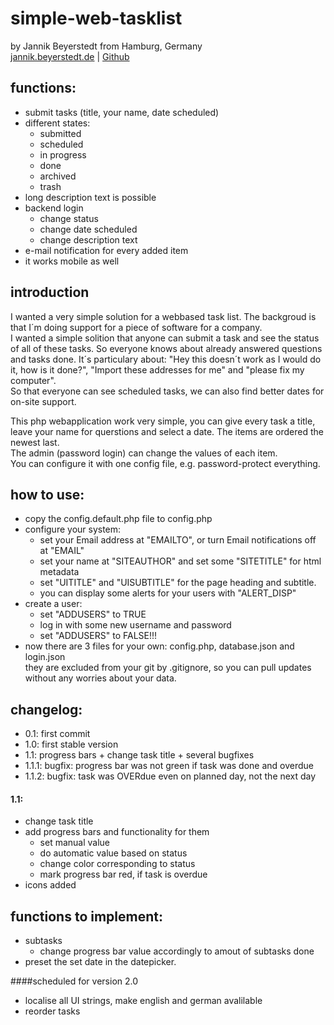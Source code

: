 # simple-web-tasklist
by Jannik Beyerstedt from Hamburg, Germany  
[jannik.beyerstedt.de](http://jannik.beyerstedt.de) | [Github](https://github.com/jbeyerstedt)  

## functions:
- submit tasks (title, your name, date scheduled)
- different states:
	- submitted
	- scheduled
	- in progress
	- done
	- archived
	- trash
- long description text is possible
- backend login
	- change status
	- change date scheduled
	- change description text
- e-mail notification for every added item
- it works mobile as well

## introduction
I wanted a very simple solution for a webbased task list. The backgroud is that I´m doing support for a piece of software for a company.  
I wanted a simple solition that anyone can submit a task and see the status of all of these tasks. So everyone knows about already answered questions and tasks done. It´s particulary about: "Hey this doesn´t work as I would do it, how is it done?", "Import these addresses for me" and "please fix my computer".  
So that everyone can see scheduled tasks, we can also find better dates for on-site support. 

This php webapplication work very simple, you can give every task a title, leave your name for querstions and select a date. The items are ordered the newest last.  
The admin (password login) can change the values of each item.  
You can configure it with one config file, e.g. password-protect everything.


## how to use:
- copy the config.default.php file to config.php
- configure your system:
  - set your Email address at "EMAILTO", or turn Email notifications off at "EMAIL"
  - set your name at "SITEAUTHOR" and set some "SITETITLE" for html metadata
  - set "UITITLE" and "UISUBTITLE" for the page heading and subtitle.
  - you can display some alerts for your users with "ALERT_DISP"
- create a user:
  - set "ADDUSERS" to TRUE
  - log in with some new username and password
  - set "ADDUSERS" to FALSE!!!
- now there are 3 files for your own: config.php, database.json and login.json  
they are excluded from your git by .gitignore, so you can pull updates without any worries about your data.

## changelog:
- 0.1: first commit
- 1.0: first stable version
- 1.1: progress bars + change task title + several bugfixes
- 1.1.1: bugfix: progress bar was not green if task was done and overdue
- 1.1.2: bugfix: task was OVERdue even on planned day, not the next day

#### 1.1:
- change task title
- add progress bars and functionality for them
  - set manual value
  - do automatic value based on status
  - change color corresponding to status
  - mark progress bar red, if task is overdue
- icons added

## functions to implement:
- subtasks
  - change progress bar value accordingly to amout of subtasks done
- preset the set date in the datepicker.


####scheduled for version 2.0
- localise all UI strings, make english and german avalilable
- reorder tasks
